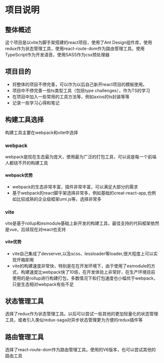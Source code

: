 # 项目说明

## 整体概述

这个项目是以vite为脚手架搭建的react项目，使用了Ant Design组件库，使用redux作为状态管理工具，使用react-route-dom作为路由管理工具。使用TypeScript作为开发语音，使用SASS作为css预处理器

## 项目目的

- 将整体的项目不停完善，可以作为以后自己新开react项目的模板使用。
- 项目中不停完善一些ts类型工具（包括type challenges），作为TS的学习
- 在项目中加入一些常用的工具方法等，例如axios的ts封装等等
- 记录一些学习心得和笔记

## 构建工具选择

构建工具主要在webpack和vite中选择

### webpack

webpack是现在生态最为庞大，使用最为广泛的打包工具，可以说是每一个前端人都绕不开的构建工具

#### webpack优势

- webpack的生态非常丰富，插件非常丰富，可以满足大部分的需求
- 基于webpack的react脚手架选择非常多，例如基础的creat-react-app,也例如比较成熟的企业级框架umi.js等，选择非常多

### vite

vite是基于rollup和esmodule基础上新开发的构建工具，最佳支持的代码框架依然是vue，后续现在对react也支持

#### vite优势

- vite自己集成了devserver,以及scss、lessloader等loader,很大程度上可以实现开箱即用
- vite的构建速度非常快，特别是在在开发环境下，由于使用了esmodule的方式，构建速度比webpack快了10倍，在开发体验上非常好，在生产环境目前使用的是rollup进行构建打包，多数情况下和打包速度也小幅优于webpack，只是生态相对webpack有些不足

## 状态管理工具

选择了redux作为状态管理工具。以后可以尝试一些其他的更加轻量化的状态管理工具，或者引入类似redux-saga对异步状态管理更为方便的redux插件等

## 路由管理工具

选择了react-route-dom作为路由管理工具。使用的V6版本，也可以尝试其他的路由工具

